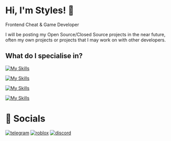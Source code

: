 # Hi, I'm Styles! 👋
Frontend Cheat & Game Developer

I will be posting my Open Source/Closed Source projects in the near future, often my own projects or projects that I may work on with other developers.

## What do I specialise in?
[![My Skills](https://skillicons.dev/icons?i=cpp,lua,c,py)]()

[![My Skills](https://skillicons.dev/icons?i=unreal,unity)]()

[![My Skills](https://skillicons.dev/icons?i=windows,linux)]()

[![My Skills](https://skillicons.dev/icons?i=visualstudio,vscode,sublime)]()

# 🔗 Socials 
[![telegram](https://img.shields.io/badge/TELEGRAM-5F2F92?style=for-the-badge&logo=telegram&logoColor=white)](https://t.me/manualmapped/)
[![roblox](https://img.shields.io/badge/ROBLOX-391B59?style=for-the-badge&logo=roblox&logoColor=white)](https://www.roblox.com/users/3383450614/profile/)
[![discord](https://img.shields.io/badge/discord-260C42?style=for-the-badge&logo=discord&logoColor=white)](https://discord.com/users/1163169417337765928/)
